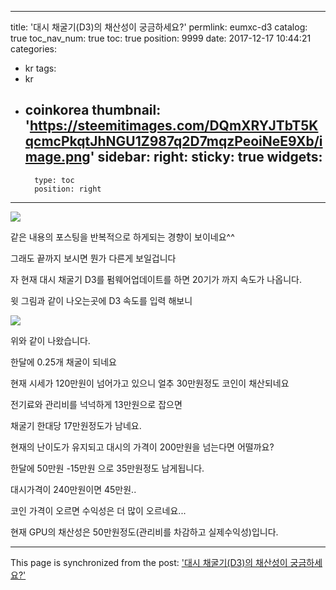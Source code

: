 
---
title: '대시 채굴기(D3)의 채산성이 궁금하세요?'
permlink: eumxc-d3
catalog: true
toc_nav_num: true
toc: true
position: 9999
date: 2017-12-17 10:44:21
categories:
- kr
tags:
- kr
- coinkorea
thumbnail: 'https://steemitimages.com/DQmXRYJTbT5KqcmcPkqtJhNGU1Z987q2D7mqzPeoiNeE9Xb/image.png'
sidebar:
    right:
        sticky: true
widgets:
    -
        type: toc
        position: right
---


![](https://steemitimages.com/DQmXRYJTbT5KqcmcPkqtJhNGU1Z987q2D7mqzPeoiNeE9Xb/image.png)

같은 내용의 포스팅을 반복적으로 하게되는 경향이 보이네요^^ 

그래도 끝까지 보시면 뭔가 다른게 보일겁니다

자 현재 대시 채굴기 D3를 펌웨어업데이트를 하면 20기가 까지 속도가 나옵니다.

윗 그림과 같이 나오는곳에  D3 속도를 입력 해보니

![](https://steemitimages.com/DQmPs4dpn2mAp38Re1HLt3u9tP1sbMLsNJesJF5GRoF52tM/image.png)

위와 같이 나왔습니다.

한달에 0.25개 채굴이 되네요

현재 시세가 120만원이 넘어가고 있으니 얼추 30만원정도 코인이 채산되네요

전기료와 관리비를 넉넉하게 13만원으로 잡으면 

채굴기 한대당 17만원정도가 남네요.





현재의 난이도가 유지되고 대시의 가격이 200만원을 넘는다면 어떨까요?

한달에 50만원 -15만원 으로 35만원정도 남게됩니다.

대시가격이 240만원이면 45만원..



코인 가격이 오르면 수익성은 더 많이 오르네요...

현재 GPU의 채산성은  50만원정도(관리비를 차감하고 실제수익성)입니다.

- - -

This page is synchronized from the post: ['대시 채굴기(D3)의 채산성이 궁금하세요?'](https://steemit.com/@virus707/eumxc-d3)
